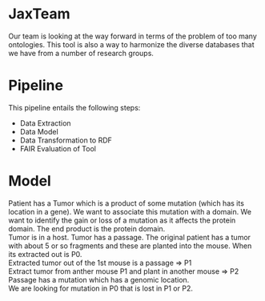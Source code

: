 # JaxTeam

Our team is looking at the way forward in terms of the problem of too many ontologies. This tool is also a way to harmonize the diverse databases that we have from a number of research groups.

# Pipeline
This pipeline entails the following steps: <br />
* Data Extraction <br />
* Data Model <br />
* Data Transformation to RDF <br />
* FAIR Evaluation of Tool <br />

# Model
Patient has a Tumor which is a product of some mutation (which has its location in a gene). We want to associate this mutation with a domain. We want to identify the gain or loss of a mutation as it affects the protein domain. The end product is the protein domain.
<br />
Tumor is in a host. Tumor has a passage. 
The original patient has a tumor with about 5 or so fragments and these are planted into the mouse. When its extracted out is
P0.
<br />
Extracted tumor out of the 1st mouse is a passage => P1
<br />Extract tumor from anther mouse P1 and plant in another mouse => P2
<br />
Passage has a mutation which has a genomic location.
<br />
We are looking for mutation in P0 that is lost in P1 or P2.
